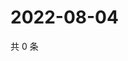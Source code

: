 # 2022-08-04

共 0 条

<!-- BEGIN WEIBO -->
<!-- 最后更新时间 Thu Aug 04 2022 11:25:32 GMT+0800 (China Standard Time) -->

<!-- END WEIBO -->
